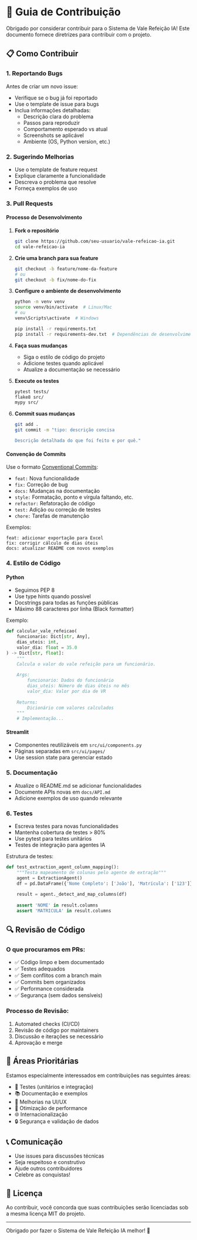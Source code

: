 # 🤝 Guia de Contribuição

Obrigado por considerar contribuir para o Sistema de Vale Refeição IA! Este documento fornece diretrizes para contribuir com o projeto.

## 📋 Como Contribuir

### 1. Reportando Bugs

Antes de criar um novo issue:
- Verifique se o bug já foi reportado
- Use o template de issue para bugs
- Inclua informações detalhadas:
  - Descrição clara do problema
  - Passos para reproduzir
  - Comportamento esperado vs atual
  - Screenshots se aplicável
  - Ambiente (OS, Python version, etc.)

### 2. Sugerindo Melhorias

- Use o template de feature request
- Explique claramente a funcionalidade
- Descreva o problema que resolve
- Forneça exemplos de uso

### 3. Pull Requests

#### Processo de Desenvolvimento

1. **Fork o repositório**
   ```bash
   git clone https://github.com/seu-usuario/vale-refeicao-ia.git
   cd vale-refeicao-ia
   ```

2. **Crie uma branch para sua feature**
   ```bash
   git checkout -b feature/nome-da-feature
   # ou
   git checkout -b fix/nome-do-fix
   ```

3. **Configure o ambiente de desenvolvimento**
   ```bash
   python -m venv venv
   source venv/bin/activate  # Linux/Mac
   # ou
   venv\Scripts\activate  # Windows
   
   pip install -r requirements.txt
   pip install -r requirements-dev.txt  # Dependências de desenvolvimento
   ```

4. **Faça suas mudanças**
   - Siga o estilo de código do projeto
   - Adicione testes quando aplicável
   - Atualize a documentação se necessário

5. **Execute os testes**
   ```bash
   pytest tests/
   flake8 src/
   mypy src/
   ```

6. **Commit suas mudanças**
   ```bash
   git add .
   git commit -m "tipo: descrição concisa
   
   Descrição detalhada do que foi feito e por quê."
   ```

#### Convenção de Commits

Use o formato [Conventional Commits](https://www.conventionalcommits.org/):

- `feat:` Nova funcionalidade
- `fix:` Correção de bug
- `docs:` Mudanças na documentação
- `style:` Formatação, ponto e vírgula faltando, etc.
- `refactor:` Refatoração de código
- `test:` Adição ou correção de testes
- `chore:` Tarefas de manutenção

Exemplos:
```
feat: adicionar exportação para Excel
fix: corrigir cálculo de dias úteis
docs: atualizar README com novos exemplos
```

### 4. Estilo de Código

#### Python
- Seguimos PEP 8
- Use type hints quando possível
- Docstrings para todas as funções públicas
- Máximo 88 caracteres por linha (Black formatter)

Exemplo:
```python
def calcular_vale_refeicao(
    funcionario: Dict[str, Any],
    dias_uteis: int,
    valor_dia: float = 35.0
) -> Dict[str, float]:
    """
    Calcula o valor do vale refeição para um funcionário.
    
    Args:
        funcionario: Dados do funcionário
        dias_uteis: Número de dias úteis no mês
        valor_dia: Valor por dia de VR
        
    Returns:
        Dicionário com valores calculados
    """
    # Implementação...
```

#### Streamlit
- Componentes reutilizáveis em `src/ui/components.py`
- Páginas separadas em `src/ui/pages/`
- Use session state para gerenciar estado

### 5. Documentação

- Atualize o README.md se adicionar funcionalidades
- Documente APIs novas em `docs/API.md`
- Adicione exemplos de uso quando relevante

### 6. Testes

- Escreva testes para novas funcionalidades
- Mantenha cobertura de testes > 80%
- Use pytest para testes unitários
- Testes de integração para agentes IA

Estrutura de testes:
```python
def test_extraction_agent_column_mapping():
    """Testa mapeamento de colunas pelo agente de extração"""
    agent = ExtractionAgent()
    df = pd.DataFrame({'Nome Completo': ['João'], 'Matrícula': ['123']})
    
    result = agent._detect_and_map_columns(df)
    
    assert 'NOME' in result.columns
    assert 'MATRICULA' in result.columns
```

## 🔍 Revisão de Código

### O que procuramos em PRs:

- ✅ Código limpo e bem documentado
- ✅ Testes adequados
- ✅ Sem conflitos com a branch main
- ✅ Commits bem organizados
- ✅ Performance considerada
- ✅ Segurança (sem dados sensíveis)

### Processo de Revisão:

1. Automated checks (CI/CD)
2. Revisão de código por maintainers
3. Discussão e iterações se necessário
4. Aprovação e merge

## 🎯 Áreas Prioritárias

Estamos especialmente interessados em contribuições nas seguintes áreas:

- 🧪 Testes (unitários e integração)
- 📚 Documentação e exemplos
- 🎨 Melhorias na UI/UX
- 🔧 Otimização de performance
- 🌐 Internacionalização
- 🔒 Segurança e validação de dados

## 📞 Comunicação

- Use issues para discussões técnicas
- Seja respeitoso e construtivo
- Ajude outros contribuidores
- Celebre as conquistas!

## 📄 Licença

Ao contribuir, você concorda que suas contribuições serão licenciadas sob a mesma licença MIT do projeto.

---

Obrigado por fazer o Sistema de Vale Refeição IA melhor! 🚀

